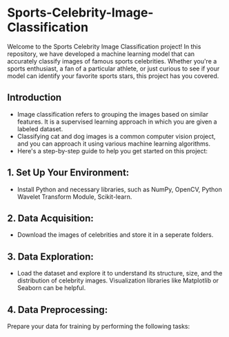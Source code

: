 # Sports-Celebrity-Image-Classification
Welcome to the Sports Celebrity Image Classification project! In this repository, we have developed a machine learning model that can accurately classify images of famous sports celebrities. 
Whether you're a sports enthusiast, a fan of a particular athlete, or just curious to see if your model can identify your favorite sports stars, this project has you covered.
## Introduction
* Image classification refers to grouping the images based on similar features. It is a supervised learning approach in which you are given a labeled dataset.
* Classifying cat and dog images is a common computer vision project, and you can approach it using various machine learning algorithms.
* Here's a step-by-step guide to help you get started on this project:
## 1. Set Up Your Environment:
* Install Python and necessary libraries, such as NumPy, OpenCV, Python Wavelet Transform Module, Scikit-learn.
## 2. Data Acquisition:
* Download the images of celebrities and store it in a seperate folders.
## 3. Data Exploration:
* Load the dataset and explore it to understand its structure, size, and the distribution of celebrity images. Visualization libraries like Matplotlib or Seaborn can be helpful.
## 4. Data Preprocessing:
Prepare your data for training by performing the following tasks:
